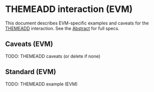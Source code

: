 # THEMEADD interaction (EVM)

This document describes EVM-specific examples and caveats for the [THEMEADD](../../abstract/interactions/themeadd.md) interaction.  See the [Abstract](../../abstract/interactions/themeadd.md) for full specs.

## Caveats (EVM)
TODO: THEMEADD caveats (or delete if none)

## Standard (EVM)
TODO: THEMEADD example (EVM)